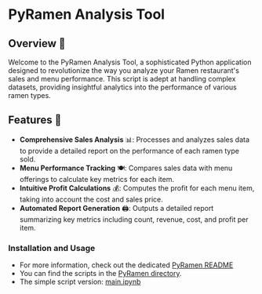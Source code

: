 # PyRamen Analysis Tool

## Overview 👀
Welcome to the PyRamen Analysis Tool, a sophisticated Python application designed to revolutionize the way you analyze your Ramen restaurant's sales and menu performance. This script is adept at handling complex datasets, providing insightful analytics into the performance of various ramen types.

## Features 🌟
- **Comprehensive Sales Analysis** 📊: Processes and analyzes sales data to provide a detailed report on the performance of each ramen type sold.
- **Menu Performance Tracking** 🍽️: Compares sales data with menu offerings to calculate key metrics for each item.
- **Intuitive Profit Calculations** 💰: Computes the profit for each menu item, taking into account the cost and sales price.
- **Automated Report Generation** 🖨️: Outputs a detailed report summarizing key metrics including count, revenue, cost, and profit per item.

### Installation and Usage
- For more information, check out the dedicated [PyRamen README](README.md)
- You can find the scripts in the [PyRamen directory](../PyRamen/).
- The simple script version: [main.ipynb](main.ipynb)
